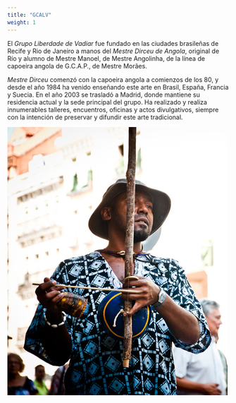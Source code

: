 ```yaml
---
title: "GCALV"
weight: 1
---
```


El *Grupo Liberdade de Vadiar* fue fundado en las ciudades brasileñas de Recife y
Rio de Janeiro a manos del *Mestre Dirceu de Angola*, original de Río y alumno de
Mestre Manoel,  de Mestre Angolinha, de la línea de capoeira angola de G.C.A.P.,
de Mestre Morães.

*Mestre Dirceu* comenzó con la capoeira angola a comienzos de los 80, y desde el
año 1984 ha venido enseñando este arte en Brasil, España, Francia y Suecia. En
el año 2003 se trasladó a  Madrid, donde mantiene su residencia actual y la sede
principal del grupo. Ha realizado y realiza  innumerables talleres, encuentros,
oficinas y actos divulgativos, siempre con la intención de preservar y difundir
este arte tradicional.

![Dirceu](images/Dirceu.jpg)

